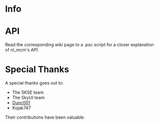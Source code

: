# Info

# API
Read  the corresponding wiki page to a .psc script for a closer explanation of nl_mcm's API.

# Special Thanks
A special thanks goes out to:

* The SKSE team
* The SkyUI team
* [Dunc001](https://github.com/dunc001)
* Kojak747

Their contributions have been valuable.